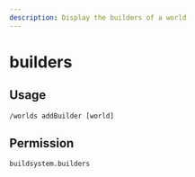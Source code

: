 ```yaml
---
description: Display the builders of a world
---
```


# builders

## Usage

```
/worlds addBuilder [world]
```

## Permission

```
buildsystem.builders
```
